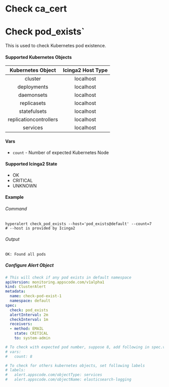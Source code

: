 # Check ca_cert

# Check pod_exists`

This is used to check Kubernetes pod existence.

#### Supported Kubernetes Objects

| Kubernetes Object      | Icinga2 Host Type |
| :---:                  | :---:             |
| cluster                | localhost         |
| deployments            | localhost         |
| daemonsets             | localhost         |
| replicasets            | localhost         |
| statefulsets           | localhost         |
| replicationcontrollers | localhost         |
| services               | localhost         |

#### Vars

* `count` - Number of expected Kubernetes Node


#### Supported Icinga2 State

* OK
* CRITICAL
* UNKNOWN

#### Example
###### Command
```console
hyperalert check_pod_exists --host='pod_exists@default' --count=7
# --host is provided by Icinga2
```
###### Output
```
OK: Found all pods
```

##### Configure Alert Object
```yaml
# This will check if any pod exists in default namespace
apiVersion: monitoring.appscode.com/v1alpha1
kind: ClusterAlert
metadata:
  name: check-pod-exist-1
  namespace: default
spec:
  check: pod_exists
  alertInterval: 2m
  checkInterval: 1m
  receivers:
  - method: EMAIL
    state: CRITICAL
    to: system-admin

# To check with expected pod number, suppose 8, add following in spec.vars
# vars:
#   count: 8

# To check for others kubernetes objects, set following labels
# labels:
#   alert.appscode.com/objectType: services
#   alert.appscode.com/objectName: elasticsearch-logging
```
